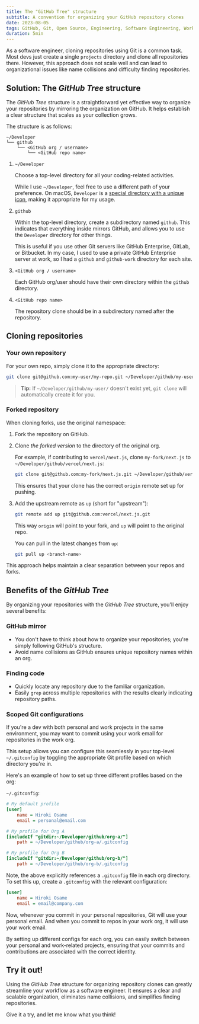 ```yaml
---
title: The "GitHub Tree" structure
subtitle: A convention for organizing your GitHub repository clones
date: 2023-08-05
tags: GitHub, Git, Open Source, Engineering, Software Engineering, Workflow, Organization, Productivity
duration: 5min
---
```


As a software engineer, cloning repositories using Git is a common task. Most devs just create a single `projects` directory and clone all repositories there. However, this approach does not scale well and can lead to organizational issues like name collisions and difficulty finding repositories.

## Solution: The _GitHub Tree_ structure

The _GitHub Tree_ structure is a straightforward yet effective way to organize your repositories by mirroring the organization on GitHub. It helps establish a clear structure that scales as your collection grows.

The structure is as follows:

```tree
~/Developer
└── github
    └── <GitHub org / username>
        └── <GitHub repo name>
```

1. `~/Developer`

	Choose a top-level directory for all your coding-related activities.
	
	While I use `~/Developer`, feel free to use a different path of your preference. On macOS, `Developer` is a [special directory with a unique icon](https://weblog.antranigv.am/posts/2023/02/hardcoded-folder-icons-in-macos/), making it appropriate for my usage.


2. `github`

	Within the top-level directory, create a subdirectory named `github`. This indicates that everything inside mirrors GitHub, and allows you to use the `Developer` directory for other things.

	This is useful if you use other Git servers like GitHub Enterprise, GitLab, or Bitbucket. In my case, I used to use a private GitHub Enterprise server at work, so I had a `github` and `github-work` directory for each site.

3. `<GitHub org / username>`

	Each GitHub org/user should have their own directory within the `github` directory.

4. `<GitHub repo name>`

	The repository clone should be in a subdirectory named after the repository.

## Cloning repositories

### Your own repository

For your own repo, simply clone it to the appropriate directory:

<TerminalWindow>

```sh
git clone git@github.com:my-user/my-repo.git ~/Developer/github/my-user/my-repo
```
</TerminalWindow>

> **Tip:** If `~/Developer/github/my-user/` doesn't exist yet, `git clone` will automatically create it for you.


### Forked repository

When cloning forks, use the original namespace:

1. Fork the repository on GitHub.

2. Clone _the forked version_ to the directory of the original org.

	For example, if contributing to `vercel/next.js`, clone `my-fork/next.js` to `~/Developer/github/vercel/next.js`:

	<TerminalWindow>

	```sh
	git clone git@github.com:my-fork/next.js.git ~/Developer/github/vercel/next.js
	```
	</TerminalWindow>


	This ensures that your clone has the correct `origin` remote set up for pushing.

3. Add the upstream remote as `up` (short for "upstream"):

	<TerminalWindow>

	```sh
	git remote add up git@github.com:vercel/next.js.git
	```
	</TerminalWindow>

	This way `origin` will point to your fork, and `up` will point to the original repo.
	
	You can pull in the latest changes from `up`:

	<TerminalWindow>

	```sh
	git pull up <branch-name>
	```
	</TerminalWindow>

This approach helps maintain a clear separation between your repos and forks.

## Benefits of the _GitHub Tree_

By organizing your repositories with the _GitHub Tree_ structure, you'll enjoy several benefits:

### GitHub mirror

- You don't have to think about how to organize your repositories; you're simply following GitHub's structure.
- Avoid name collisions as GitHub ensures unique repository names within an org.

### Finding code

- Quickly locate any repository due to the familiar organization.
- Easily `grep` across multiple repositories with the results clearly indicating repository paths.

### Scoped Git configurations

If you're a dev with both personal and work projects in the same environment, you may want to commit using your work email for repositories in the work org.

This setup allows you can configure this seamlessly in your top-level `~/.gitconfig` by toggling the appropriate Git profile based on which directory you're in.

Here's an example of how to set up three different profiles based on the org:

`~/.gitconfig`:
```ini
# My default profile
[user]
	name = Hiroki Osame
	email = personal@email.com

# My profile for Org A
[includeIf "gitdir:~/Developer/github/org-a/"]
	path = ~/Developer/github/org-a/.gitconfig

# My profile for Org B
[includeIf "gitdir:~/Developer/github/org-b/"]
	path = ~/Developer/github/org-b/.gitconfig
```

Note, the above explicitly references a `.gitconfig` file in each org directory. To set this up, create a `.gitconfig` with the relevant configuration:

```ini
[user]
	name = Hiroki Osame
	email = email@company.com
```

Now, whenever you commit in your personal repositories, Git will use your personal email. And when you commit to repos in your work org, it will use your work email.

By setting up different configs for each org, you can easily switch between your personal and work-related projects, ensuring that your commits and contributions are associated with the correct identity.

## Try it out!

Using the _GitHub Tree_ structure for organizing repository clones can greatly streamline your workflow as a software engineer. It ensures a clear and scalable organization, eliminates name collisions, and simplifies finding repositories.

Give it a try, and let me know what you think!
